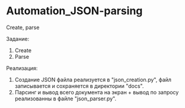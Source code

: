 # Automation_JSON-parsing
Create, parse

Задание:
1. Create
2. Parse

Реализация:
1. Создание JSON файла реализуется в "json_creation.py", файл записывается и сохраняется в директории "docs\".
2. Парсинг и вывод всего документа на экран + вывод по запросу реализованны в файле "json_parser.py".


